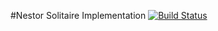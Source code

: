 #Nestor Solitaire Implementation
[![Build Status](https://travis-ci.org/arthurlockman/CS3733-Nestor.svg)](https://travis-ci.org/arthurlockman/CS3733-Nestor)


